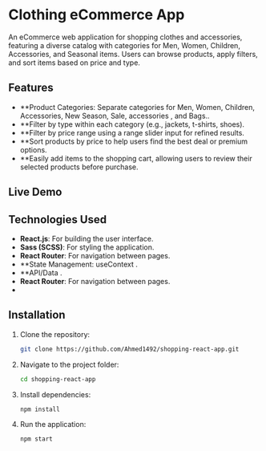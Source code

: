 # Clothing eCommerce App
An eCommerce web application for shopping clothes and accessories, featuring a diverse catalog with categories for Men, Women, Children, Accessories, and Seasonal items. Users can browse products, apply filters, and sort items based on price and type.



## Features
 
- **Product Categories: Separate categories for Men, Women, Children, Accessories, New Season, Sale, accessories , and Bags..
- **Filter by type within each category (e.g., jackets, t-shirts, shoes).
- **Filter by price range using a range slider input for refined results.
- **Sort products by price to help users find the best deal or premium options.
- **Easily add items to the shopping cart, allowing users to review their selected products before purchase.



## Live Demo



## Technologies Used

- **React.js**: For building the user interface.
- **Sass (SCSS)**: For styling the application.
- **React Router**: For navigation between pages.
- **State Management: useContext .
- **API/Data .
- **React Router**: For navigation between pages.
- 

## Installation

1. Clone the repository:
    ```bash
    git clone https://github.com/Ahmed1492/shopping-react-app.git
    ```
2. Navigate to the project folder:
    ```bash
    cd shopping-react-app
    ```
3. Install dependencies:
    ```bash
    npm install
    ```
4. Run the application:
    ```bash
    npm start
    ```
